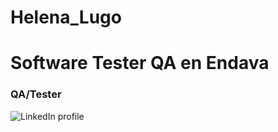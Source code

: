 # Helena_Lugo
# Software Tester QA en Endava
### QA/Tester

![LinkedIn profile]((https://www.linkedin.com/in/helena-m-lugo-c-54b2541ab))






